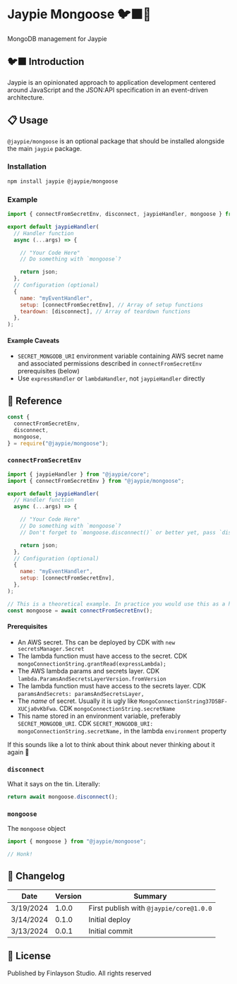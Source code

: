 # Jaypie Mongoose 🐦‍⬛🪿

MongoDB management for Jaypie 

## 🐦‍⬛ Introduction

Jaypie is an opinionated approach to application development centered around JavaScript and the JSON:API specification in an event-driven architecture.

## 📋 Usage

`@jaypie/mongoose` is an optional package that should be installed alongside the main `jaypie` package.

### Installation

```bash
npm install jaypie @jaypie/mongoose
```

### Example

```javascript
import { connectFromSecretEnv, disconnect, jaypieHandler, mongoose } from "jaypie";

export default jaypieHandler(
  // Handler function
  async (...args) => {

    // "Your Code Here"
    // Do something with `mongoose`?

    return json;
  },
  // Configuration (optional)
  {
    name: "myEventHandler",
    setup: [connectFromSecretEnv], // Array of setup functions
    teardown: [disconnect], // Array of teardown functions
  },
);
```

#### Example Caveats

* `SECRET_MONGODB_URI` environment variable containing AWS secret name and associated permissions described in `connectFromSecretEnv` prerequisites (below)
* Use `expressHandler` or `lambdaHandler`, not `jaypieHandler` directly

## 📖 Reference

```javascript
const {
  connectFromSecretEnv,
  disconnect,
  mongoose,
} = require("@jaypie/mongoose");
```

### `connectFromSecretEnv`

```javascript
import { jaypieHandler } from "@jaypie/core";
import { connectFromSecretEnv } from "@jaypie/mongoose";

export default jaypieHandler(
  // Handler function
  async (...args) => {

    // "Your Code Here"
    // Do something with `mongoose`?
    // Don't forget to `mongoose.disconnect()` or better yet, pass `disconnect` to `teardown`

    return json;
  },
  // Configuration (optional)
  {
    name: "myEventHandler",
    setup: [connectFromSecretEnv],
  },
);

// This is a theoretical example. In practice you would use this as a handler lifecycle function
const mongoose = await connectFromSecretEnv();
```

#### Prerequisites

* An AWS secret. Ths can be deployed by CDK with `new secretsManager.Secret`
* The lambda function must have access to the secret. CDK `mongoConnectionString.grantRead(expressLambda);`
* The AWS lambda params and secrets layer. CDK `lambda.ParamsAndSecretsLayerVersion.fromVersion`
* The lambda function must have access to the secrets layer. CDK `paramsAndSecrets: paramsAndSecretsLayer,`
* The _name_ of secret. Usually it is ugly like `MongoConnectionString37D5BF-XUCja0vKbFwa`. CDK `mongoConnectionString.secretName`
* This name stored in an environment variable, preferably `SECRET_MONGODB_URI`. CDK `SECRET_MONGODB_URI: mongoConnectionString.secretName,` in the lambda `environment` property

If this sounds like a lot to think about think about never thinking about it again 👺

### `disconnect`

What it says on the tin. Literally:

```javascript
return await mongoose.disconnect();
```

### `mongoose`

The `mongoose` object

```javascript
import { mongoose } from "@jaypie/mongoose";

// Honk!
```

## 📝 Changelog

| Date       | Version | Summary        |
| ---------- | ------- | -------------- |
|  3/19/2024 |   1.0.0 | First publish with `@jaypie/core@1.0.0` |
|  3/14/2024 |   0.1.0 | Initial deploy |
|  3/13/2024 |   0.0.1 | Initial commit |

## 📜 License

Published by Finlayson Studio. All rights reserved

